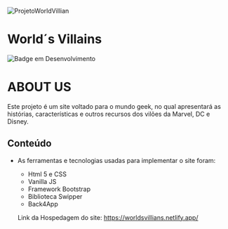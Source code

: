 ![ProjetoWorldVillian](https://user-images.githubusercontent.com/100232025/197287097-a786b9a4-afa7-4b9a-aece-a765d9d41cc8.gif)

# World´s Villains

![Badge em Desenvolvimento](http://img.shields.io/static/v1?label=STATUS&message=Em%20Desenvolvimento&color=2a2a2e&style=for-the-badge)

# ABOUT US
Este projeto é um site voltado para o mundo geek, no qual apresentará as histórias, características e outros recursos dos vilões da Marvel, DC e Disney.

## Conteúdo
- As ferramentas e tecnologias usadas para implementar o site foram:
  - Html 5 e CSS 
  - Vanilla JS
  - Framework Bootstrap
  - Biblioteca Swipper
  - Back4App
  
  Link da Hospedagem do site: https://worldsvillians.netlify.app/
